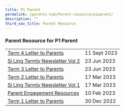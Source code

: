 ```yaml
---
title: P1 Parent
permalink: /parents-hub/Parent-resource/p1parent/
description: ""
third_nav_title: Parent Resource
---
```

### Parent Resource for P1 Parent

|  |  |
|---|---|
|[Term 4 Letter to Parents](/files/Parent_Hub/2023%20term%204%20letter.pdf)|11 Sept 2023
|[Si Ling Termly Newsletter Vol 2](/files/Parent_Hub/Parent_Resource/term%203%202023%20slps%20newsletter.pdf)| 23 Jun 2023 
|[Term 3 Letter to Parents](/files/Parent_Hub/Parent_Resource/2023%20term%203%20coe%20letter.pdf)| 23 Jun 2023 
|[Term 2 Letter to Parents ](/files/Parent_Hub/Parent_Resource/2023%20term%202%20%20letter.pdf)| 17 Mar 2023
| [Si Ling Termly Newsletter Vol 1](/files/Parent_Hub/Parent_Resource/Si_Ling_Termly_Newsletter_Volume_1.pdf) |17 Mar 2023 |
| [Parent Engagement Resources](/files/Parent_Hub/2023_P1/Briefing%20cum%20Bonding%20Session%20for%20P1%20Parents_v3.pdf)|  10 Feb 2023 |
| [Term 1 Letter to Parents](/files/Parent_Hub/2023_TERM_1_COE_Website.pdf) | 30 Dec 2022 |